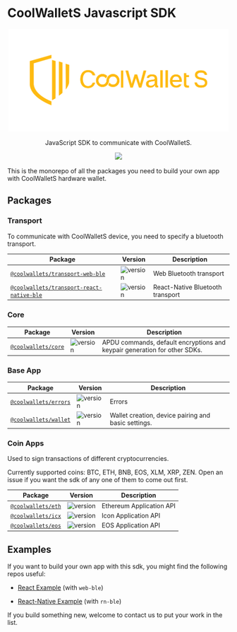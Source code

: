 # CoolWalletS Javascript SDK

<p align="center"><img src="logo.png" width="500"/></p> <p align="center"> JavaScript SDK to communicate with CoolWalletS. </p> <p align="center">  <a href="https://opensource.org/licenses/MIT/">    
   <img src="https://img.shields.io/badge/License-Apache%202.0-blue.svg"/>  
</a></p>

This is the monorepo of all the packages you need to build your own app with CoolWalletS hardware wallet.

## Packages

### Transport

To communicate with CoolWalletS device, you need to specify a bluetooth transport.

| Package                                                                           | Version                                                                          | Description                      |
| --------------------------------------------------------------------------------- | -------------------------------------------------------------------------------- | -------------------------------- |
| [`@coolwallets/transport-web-ble`](/packages/transport-web-ble)                   | ![version](https://img.shields.io/npm/v/@coolwallets/transport-web-ble)          | Web Bluetooth transport          |
| [`@coolwallets/transport-react-native-ble`](/packages/transport-react-native-ble) | ![version](https://img.shields.io/npm/v/@coolwallets/transport-react-native-ble) | React-Native Bluetooth transport |

### Core

| Package                               | Version                                                    | Description                                                               |
| ------------------------------------- | ---------------------------------------------------------- | ------------------------------------------------------------------------- |
| [`@coolwallets/core`](/packages/core) | ![version](https://img.shields.io/npm/v/@coolwallets/core) | APDU commands, default encryptions and keypair generation for other SDKs. |

### Base App

| Package                                   | Version                                                      | Description |
| ----------------------------------------- | ------------------------------------------------------------ | ----------- |
| [`@coolwallets/errors`](/packages/errors) | ![version](https://img.shields.io/npm/v/@coolwallets/errors) | Errors      |
| [`@coolwallets/wallet`](/packages/cws-wallet) | ![version](https://img.shields.io/npm/v/@coolwallets/wallet) | Wallet creation, device pairing and basic settings. |

### Coin Apps

Used to sign transactions of different cryptocurrencies.

Currently supported coins: BTC, ETH, BNB, EOS, XLM, XRP, ZEN. Open an issue if you want the sdk of any one of them to come out first.

| Package                                 | Version                                                   | Description              |
| --------------------------------------- | --------------------------------------------------------- | ------------------------ |
| [`@coolwallets/eth`](/packages/cws-eth) | ![version](https://img.shields.io/npm/v/@coolwallets/eth) | Ethereum Application API |
| [`@coolwallets/icx`](/packages/cws-icx) | ![version](https://img.shields.io/npm/v/@coolwallets/icx) | Icon Application API |
| [`@coolwallets/eos`](/packages/cws-eos) | ![version](https://img.shields.io/npm/v/@coolwallets/eos) | EOS Application API |

## Examples

If you want to build your own app with this sdk, you might find the following repos useful:

- [React Example](https://github.com/antoncoding/cws-web-ble-demo) (with `web-ble`)

- [React-Native Example](https://github.com/kunmingLiu/cws-rn-ble-demo) (with `rn-ble`)

If you build something new, welcome to contact us to put your work in the list.
